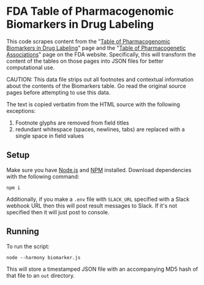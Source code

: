 # FDA Table of Pharmacogenomic Biomarkers in Drug Labeling

This code scrapes content from the "[Table of Pharmacogenomic Biomarkers in Drug Labeling](https://www.fda.gov/drugs/science-research-drugs/table-pharmacogenomic-biomarkers-drug-labeling)" page and the "[Table of Pharmacogenetic Associations](https://www.fda.gov/medical-devices/precision-medicine/table-pharmacogenetic-associations)" page on the FDA website. Specifically, this will transform the content of the tables on those pages into JSON files for better computational use.

CAUTION: This data file strips out all footnotes and contextual information about the contents of the Biomarkers table. Go read the original source pages before attempting to use this data.

The text is copied verbatim from the HTML source with the following exceptions:

1. Footnote glyphs are removed from field titles
2. redundant whitespace (spaces, newlines, tabs) are replaced with a single space in field values

## Setup

Make sure you have [Node.js](https://nodejs.org/en/) and [NPM](https://www.npmjs.com) installed. Download dependencies with the following command:

```shell script
npm i
```

Additionally, if you make a `.env` file with `SLACK_URL` specified with a Slack webhook URL then this will post result messages to Slack. If it's not specified then it will just post to console.


## Running

To run the script:

```shell script
node --harmony biomarker.js
```

This will store a timestamped JSON file with an accompanying MD5 hash of that file to an `out` directory.
 
